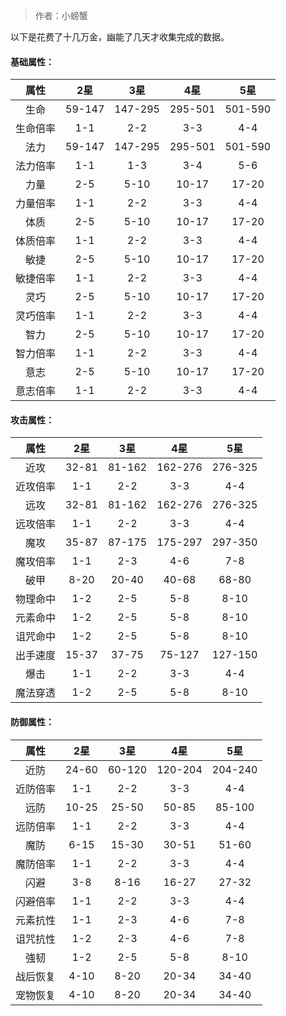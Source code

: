 > 作者：小螃蟹

以下是花费了十几万金，幽能了几天才收集完成的数据。


#### 基础属性：

|   属性   |   2星   |   3星   |   4星   |   5星   |
| :------: | :-----: | :-----: | :-----: | :-----: |
| 生命     | 59-147  | 147-295 | 295-501 | 501-590 |
| 生命倍率 | 1-1     | 2-2     | 3-3     | 4-4     |
| 法力     | 59-147  | 147-295 | 295-501 | 501-590 |
| 法力倍率 | 1-1     | 1-3     | 3-4     | 5-6     |
| 力量     | 2-5     | 5-10    | 10-17   | 17-20   |
| 力量倍率 | 1-1     | 2-2     | 3-3     | 4-4     |
| 体质     | 2-5     | 5-10    | 10-17   | 17-20   |
| 体质倍率 | 1-1     | 2-2     | 3-3     | 4-4     |
| 敏捷     | 2-5     | 5-10    | 10-17   | 17-20   |
| 敏捷倍率 | 1-1     | 2-2     | 3-3     | 4-4     |
| 灵巧     | 2-5     | 5-10    | 10-17   | 17-20   |
| 灵巧倍率 | 1-1     | 2-2     | 3-3     | 4-4     |
| 智力     | 2-5     | 5-10    | 10-17   | 17-20   |
| 智力倍率 | 1-1     | 2-2     | 3-3     | 4-4     |
| 意志     | 2-5     | 5-10    | 10-17   | 17-20   |
| 意志倍率 | 1-1     | 2-2     | 3-3     | 4-4     |


#### 攻击属性：

|   属性   |   2星   |   3星   |   4星   |   5星   |
| :------: | :-----: | :-----: | :-----: | :-----: |
| 近攻     | 32-81   | 81-162  | 162-276 | 276-325 |
| 近攻倍率 | 1-1     | 2-2     | 3-3     | 4-4     |
| 远攻     | 32-81   | 81-162  | 162-276 | 276-325 |
| 远攻倍率 | 1-1     | 2-2     | 3-3     | 4-4     |
| 魔攻     | 35-87   | 87-175  | 175-297 | 297-350 |
| 魔攻倍率 | 1-1     | 2-3     | 4-6     | 7-8     |
| 破甲     | 8-20    | 20-40   | 40-68   | 68-80   |
| 物理命中 | 1-2     | 2-5     | 5-8     | 8-10    |
| 元素命中 | 1-2     | 2-5     | 5-8     | 8-10    |
| 诅咒命中 | 1-2     | 2-5     | 5-8     | 8-10    |
| 出手速度 | 15-37   | 37-75   | 75-127  | 127-150 |
| 爆击     | 1-1     | 2-2     | 3-3     | 4-4     |
| 魔法穿透 | 1-2     | 2-5     | 5-8     | 8-10    |


#### 防御属性：

|   属性   |   2星   |   3星   |   4星   |   5星   |
| :------: | :-----: | :-----: | :-----: | :-----: |
| 近防     | 24-60   | 60-120  | 120-204 | 204-240 |
| 近防倍率 | 1-1     | 2-2     | 3-3     | 4-4     |
| 远防     | 10-25   | 25-50   | 50-85   | 85-100  |
| 远防倍率 | 1-1     | 2-2     | 3-3     | 4-4     |
| 魔防     | 6-15    | 15-30   | 30-51   | 51-60   |
| 魔防倍率 | 1-1     | 2-2     | 3-3     | 4-4     |
| 闪避     | 3-8     | 8-16    | 16-27   | 27-32   |
| 闪避倍率 | 1-1     | 2-2     | 3-3     | 4-4     |
| 元素抗性 | 1-1     | 2-3     | 4-6     | 7-8     |
| 诅咒抗性 | 1-2     | 2-3     | 4-6     | 7-8     |
| 強韧     | 1-2     | 2-5     | 5-8     | 8-10    |
| 战后恢复 | 4-10    | 8-20    | 20-34   | 34-40   |
| 宠物恢复 | 4-10    | 8-20    | 20-34   | 34-40   |


